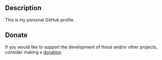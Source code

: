 ## Description
This is my personal GitHub profile.

## Donate
If you would like to support the development of these and/or other projects, consider making a [donation](https://www.paypal.com/donate/?business=HCDX9BAEYDF4C&no_recurring=0&currency_code=EUR).
